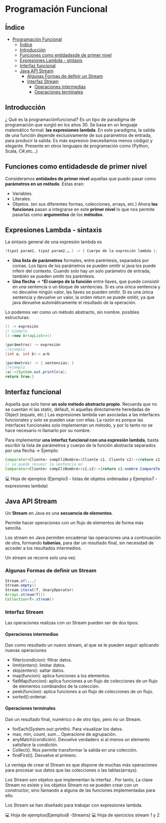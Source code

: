 # Programación Funcional
## Índice
- [Programación Funcional](#programación-funcional)
  - [Índice](#índice)
  - [Introducción](#introducción)
  - [Funciones como entidadesde de primer nivel](#funciones-como-entidadesde-de-primer-nivel)
  - [Expresiones Lambda - sintaxis](#expresiones-lambda---sintaxis)
  - [Interfaz funcional](#interfaz-funcional)
  - [Java API Stream](#java-api-stream)
    - [Algunas Formas de definir un Stream](#algunas-formas-de-definir-un-stream)
    - [Interfaz Stream](#interfaz-stream)
      - [Operaciones intermedias](#operaciones-intermedias)
      - [Operaciones terminales](#operaciones-terminales)

## Introducción
¿ Qué es la programaciónfuncional?
Es un tipo de paradigma de programación que surgió en los años 30.
Se basa en un lenguaje matemático formal: __las expresiones lambda__.
En este paradigma, la salida de una función depende exclusivamente de sus parámetros de entrada, para producir la salida.
Es más expresivo (necesitamos menos código) y elegante.
Presente en otros lenguajes de programación como (Python, Scala, C#,etc...)

## Funciones como entidadesde de primer nivel
Consideramos __entidades de primer nivel__ aquellas que puedo pasar como __parámetros en un método__. Estas eran:
* Variables.
* Literales.
* Objetos. (en sus diferentes formas, colecciones, arrays, etc.)
Ahora __las funciones__ pasan a integrarse en este __primer nivel__ lo que nos permite pasarlas como __argumentos__ de los __métodos__.

## Expresiones Lambda - sintaxis
La sintaxis general de una expresión lambda es
```java
(tipo1 param1, tipo2 param2,….) -> { Cuerpo de la expresión lambda };
```
* __Una lista de parámetros__ formales, entre paréntesis, separados por comas. Los tipos de los parámetros se pueden omitir si java los puede inferir del contexto. Cuando solo hay un solo parámetro de entrada, también se pueden omitir los paréntesis.
* __Una flecha__ ->
*__El cuerpo de la función__ entre llaves, que puede consistir en una sentencia o un bloque de sentencias. Si es una única sentencia y no devuelve ningún valor, las llaves se pueden omitir. Si es una única sentencia y devuelve un valor, la orden return se puede omitir, ya que java devuelve automáticamente el resultado de la operación.

Lo podemos ver como un método abstracto, sin nombre.
posibles estructuras:
```java
() -> expresión   
// ejemplo
()->new ArrayList<>()

(parámetros) -> expresión
//ejemplo
(int a, int b)-> a+b

(parámetros) -> { sentencias; }
//ejemplo
(a)->{System.out.println(a);
return true;}
```
## Interfaz funcional
Aquella que solo tiene __un solo método abstracto propio__.
Recuerda que no se cuentan ni las static, default, ni aquellas directamente heredadas de Object (equals, etc.)
Las expresiones lambda van asociadas a las interfaces funcionales y solo se pueden usar con ellas. La razón es porque las interfaces funcionales solo implementan un método, y por lo tanto no se hace necesario ni llamarlo por su nombre.

Para implementar __una interfaz funcional con una expresión lambda__, basta escribir la lista de parámetros y cuerpo de la función abstracta separados por una flecha ->
Ejemplo:
```java
Comparator<Cliente> compCliNombre=(Cliente c1, Cliente c2)->{return c1.nombre.CompareTo(c2.nombre);};
// se puede resumir la sentencia en 
Comparator<Cliente> compCliNombre=(c1,c2)->{return c1.nombre.CompareTo(c2.nombre);};
```
:computer: Hoja de ejemplos (Ejemplo3 - listas de objetos ordenadas y Ejemplos7 -expresiones lambda)

## Java API Stream
Un __Stream__ en Java es una __secuencia de elementos__.

Permite hacer operaciones con un flujo de elementos de forma más sencilla.

Los stream en Java permiten encadenar las operaciones una a continuación de otra, formando __tuberías__, para dar un resultado final, sin necesidad de acceder a los resultados intermedios.

Un stream se recorre solo una vez.

### Algunas Formas de definir un Stream
```java
Stream.of(...) 
Stream.empty()
Stream.iterat(T, UnaryOperator)
Arrays.stream(T[])
Collection<T>.stream()
```
### Interfaz Stream
Las operaciones realizas con un Stream pueden ser de dos tipos:

#### Operaciones intermedias
Dan como resultado un nuevo stream, al que se le pueden seguir aplicando nuevas operaciones

* filter(condicion): filtrar datos.
* limit(entero): limitar datos.
* skip(entero): saltar datos.
* map(funcion): aplica funciones a los elementos.
* flatMap(funcion): aplica funciones a un flujo de colecciones de un flujo de elementos combiandos de la colección.
* peek(funcion): aplica funciones a un flujo de colecciones de un flujo. 
* sorted():ordenar.
  
#### Operaciones terminales
Dan un resultado final, numérico o de otro tipo, pero no un Stream.

* forEach(System.out::println). Para visualizar los datos.
* max, min, count, sum... Operacione de agrupación.
* anyMatch(condición). Devuelve verdadero si al menos un elemento satisface la condición.
* Collect(). Nos permite transformar la salida en una colección.
* findFirst(). Devuelve el primero.

La ventaja de crear el Stream es que dispone de muchas más operaciones para procesar sus datos que las colecciones o las tablas(arrays).

Los Stream son objetos que implementan la interfaz . Por tanto, La clase Stream no existe y los objetos Stream no se pueden crear con un constructor, sino llamando a alguna de las funciones implementadas para ello.

Los Stream se han diseñado para trabajar con expresiones lambda.

:computer: Hoja de ejemplos(Ejemplos8 -Streams)
:computer: Hoja de ejercicios stream 1 y 2
